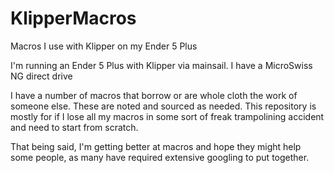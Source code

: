 # KlipperMacros
Macros I use with Klipper on my Ender 5 Plus

I'm running an Ender 5 Plus with Klipper via mainsail.
I have a MicroSwiss NG direct drive

I have a number of macros that borrow or are whole cloth the work of someone else. These are noted and sourced as needed.
This repository is mostly for if I lose all my macros in some sort of freak trampolining accident and need to start from scratch.

That being said, I'm getting better at macros and hope they might help some people, as many have required extensive googling to put together.
